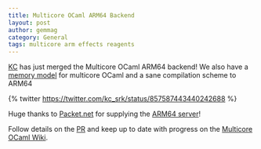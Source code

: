```yaml
---
title: Multicore OCaml ARM64 Backend
layout: post
author: gemmag
category: General
tags: multicore arm effects reagents
---
```


[KC](https://github.com/kayceesrk) has just merged the Multicore OCaml ARM64 backend! We also have a [memory model](https://github.com/ocamllabs/ocaml-multicore/wiki/Memory-model) for multicore OCaml and a sane compilation scheme to ARM64

{% twitter https://twitter.com/kc_srk/status/857587443440242688 %}

Huge thanks to [Packet.net](https://www.packet.net/) for supplying the [ARM64 server](https://www.packet.net/blog/arming-the-world-with-an-arm64-bare-metal-server/)!

Follow details on the [PR](https://github.com/ocamllabs/ocaml-multicore/pull/120) and keep up to date with progress on the [Multicore OCaml Wiki](https://github.com/ocamllabs/ocaml-multicore/wiki).
